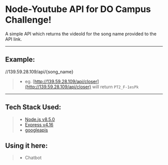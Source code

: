 Node-Youtube API for DO Campus Challenge!
===================


A simple API which returns the videoId for the song name provided to the API link.

----------


Example:
-------------

//139.59.28.109/api/{song_name}

>

> - eg. [http://139.59.28.109/api/closer](http://139.59.28.109/api/closer) will return `PT2_F-1esPk`

----------


Tech Stack Used:
-------------



> 

> - [Node.js v8.5.0](https://nodejs.org/en/)
> - [Express v4.16](https://expressjs.com/)
> - [googleapis](https://www.npmjs.com/package/googleapis)



Using it here:
-------------

> - Chatbot


